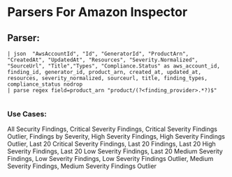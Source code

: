 # Parsers For Amazon Inspector

## Parser:
```
| json  "AwsAccountId", "Id", "GeneratorId", "ProductArn", "CreatedAt", "UpdatedAt", "Resources", "Severity.Normalized", "SourceUrl", "Title","Types", "Compliance.Status" as aws_account_id, finding_id, generator_id, product_arn, created_at, updated_at, resources, severity_normalized, sourceurl, title, finding_types, compliance_status nodrop
| parse regex field=product_arn "product/(?<finding_provider>.*?)$"
 
```
### Use Cases:
All Security Findings, Critical Severity Findings, Critical Severity Findings Outlier, Findings by Severity, High Severity Findings, High Severity Findings Outlier, Last 20 Critical Severity Findings, Last 20 Findings, Last 20 High Severity Findings, Last 20 Low Severity Findings, Last 20 Medium Severity Findings, Low Severity Findings, Low Severity Findings Outlier, Medium Severity Findings, Medium Severity Findings Outlier


